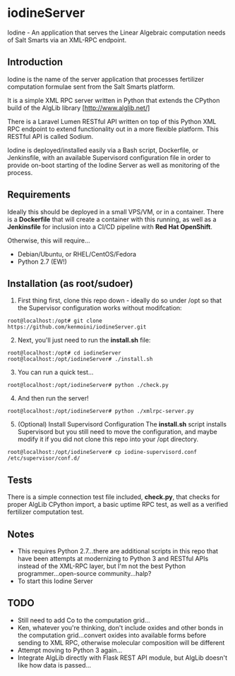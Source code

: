 # iodineServer
Iodine - An application that serves the Linear Algebraic computation needs of Salt Smarts via an XML-RPC endpoint.

## Introduction
Iodine is the name of the server application that processes fertilizer computation formulae sent from the Salt Smarts platform.

It is a simple XML RPC server written in Python that extends the CPython build of the AlgLib library [http://www.alglib.net/]

There is a Laravel Lumen RESTful API written on top of this Python XML RPC endpoint to extend functionality out in a more flexible platform. This RESTful API is called Sodium.

Iodine is deployed/installed easily via a Bash script, Dockerfile, or Jenkinsfile, with an available Supervisord configuration file in order to provide on-boot starting of the Iodine Server as well as monitoring of the process.

## Requirements
Ideally this should be deployed in a small VPS/VM, or in a container.  There is a **Dockerfile** that will create a container with this running, as well as a **Jenkinsfile** for inclusion into a CI/CD pipeline with **Red Hat OpenShift**.

Otherwise, this will require...
- Debian/Ubuntu, or RHEL/CentOS/Fedora
- Python 2.7 (EW!)

## Installation (as root/sudoer)
1. First thing first, clone this repo down - ideally do so under /opt so that the Supervisor configuration works without modifcation:
```
root@localhost:/opt# git clone https://github.com/kenmoini/iodineServer.git
```
2. Next, you'll just need to run the **install.sh** file:
```
root@localhost:/opt# cd iodineServer
root@localhost:/opt/iodineServer# ./install.sh
```
3. You can run a quick test...
```
root@localhost:/opt/iodineServer# python ./check.py
```
4. And then run the server!
```
root@localhost:/opt/iodineServer# python ./xmlrpc-server.py
```
5. (Optional) Install Supervisord Configuration
The **install.sh** script installs Supervisord but you still need to move the configuration, and maybe modify it if you did not clone this repo into your /opt directory.
```
root@localhost:/opt/iodineServer# cp iodine-supervisord.conf /etc/supervisor/conf.d/
```

## Tests
There is a simple connection test file included, **check.py**, that checks for proper AlgLib CPython import, a basic uptime RPC test, as well as a verified fertilizer computation test.

## Notes
* This requires Python 2.7...there are additional scripts in this repo that have been attempts at modernizing to Python 3 and RESTful APIs instead of the XML-RPC layer, but I'm not the best Python programmer...open-source community...halp?
* To start this Iodine Server 

## TODO
* Still need to add Co to the computation grid...
* Ken, whatever you're thinking, don't include oxides and other bonds in the computation grid...convert oxides into available forms before sending to XML RPC, otherwise molecular composition will be different
* Attempt moving to Python 3 again...
* Integrate AlgLib directly with Flask REST API module, but AlgLib doesn't like how data is passed...
